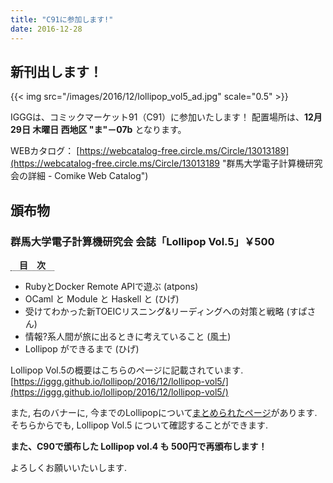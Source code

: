 ```yaml
---
title: "C91に参加します!"
date: 2016-12-28
---
```


## 新刊出します！

{{< img src="/images/2016/12/lollipop_vol5_ad.jpg" scale="0.5" >}}

IGGGは、コミックマーケット91（C91）に参加いたします！
配置場所は、**12月29日 木曜日 西地区 "ま"－07b** となります。

WEBカタログ：
[https://webcatalog-free.circle.ms/Circle/13013189](https://webcatalog-free.circle.ms/Circle/13013189 "群馬大学電子計算機研究会の詳細 - Comike Web Catalog")

## 頒布物

### 群馬大学電子計算機研究会 会誌「Lollipop Vol.5」￥500

<span style="border-bottom: dotted 1px; font-weight: bold; margin: 0px 0px 5px 0px;">　目　次　</span>

* RubyとDocker Remote APIで遊ぶ (atpons)
* OCaml と Module と Haskell と (ひげ)
* 受けてわかった新TOEICリスニング&リーディングへの対策と戦略 (すぱさん)
* 情報?系人間が旅に出るときに考えていること (風土)
* Lollipop ができるまで (ひげ)

Lollipop Vol.5の概要はこちらのページに記載されています.
[https://iggg.github.io/lollipop/2016/12/lollipop-vol5/](https://iggg.github.io/lollipop/2016/12/lollipop-vol5/)

また, 右のバナーに, 今までのLollipopについて[まとめられたページ](https://iggg.github.io/lollipop/)があります.
そちらからでも, Lollipop Vol.5 について確認することができます.

**また、C90で頒布した Lollipop vol.4 も 500円で再頒布します！**

よろしくお願いいたいします.

